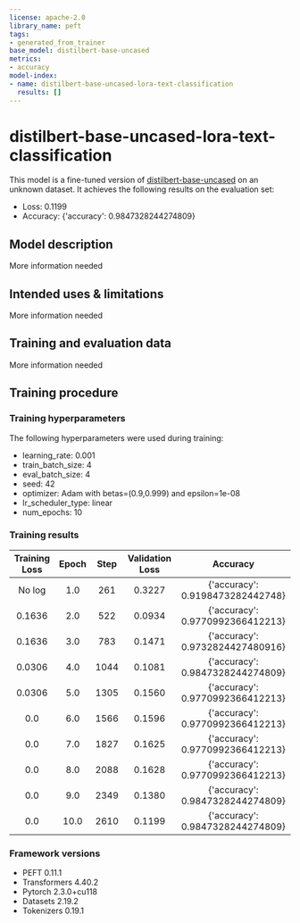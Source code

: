 ```yaml
---
license: apache-2.0
library_name: peft
tags:
- generated_from_trainer
base_model: distilbert-base-uncased
metrics:
- accuracy
model-index:
- name: distilbert-base-uncased-lora-text-classification
  results: []
---
```


<!-- This model card has been generated automatically according to the information the Trainer had access to. You
should probably proofread and complete it, then remove this comment. -->

# distilbert-base-uncased-lora-text-classification

This model is a fine-tuned version of [distilbert-base-uncased](https://huggingface.co/distilbert-base-uncased) on an unknown dataset.
It achieves the following results on the evaluation set:
- Loss: 0.1199
- Accuracy: {'accuracy': 0.9847328244274809}

## Model description

More information needed

## Intended uses & limitations

More information needed

## Training and evaluation data

More information needed

## Training procedure

### Training hyperparameters

The following hyperparameters were used during training:
- learning_rate: 0.001
- train_batch_size: 4
- eval_batch_size: 4
- seed: 42
- optimizer: Adam with betas=(0.9,0.999) and epsilon=1e-08
- lr_scheduler_type: linear
- num_epochs: 10

### Training results

| Training Loss | Epoch | Step | Validation Loss | Accuracy                         |
|:-------------:|:-----:|:----:|:---------------:|:--------------------------------:|
| No log        | 1.0   | 261  | 0.3227          | {'accuracy': 0.9198473282442748} |
| 0.1636        | 2.0   | 522  | 0.0934          | {'accuracy': 0.9770992366412213} |
| 0.1636        | 3.0   | 783  | 0.1471          | {'accuracy': 0.9732824427480916} |
| 0.0306        | 4.0   | 1044 | 0.1081          | {'accuracy': 0.9847328244274809} |
| 0.0306        | 5.0   | 1305 | 0.1560          | {'accuracy': 0.9770992366412213} |
| 0.0           | 6.0   | 1566 | 0.1596          | {'accuracy': 0.9770992366412213} |
| 0.0           | 7.0   | 1827 | 0.1625          | {'accuracy': 0.9770992366412213} |
| 0.0           | 8.0   | 2088 | 0.1628          | {'accuracy': 0.9770992366412213} |
| 0.0           | 9.0   | 2349 | 0.1380          | {'accuracy': 0.9847328244274809} |
| 0.0           | 10.0  | 2610 | 0.1199          | {'accuracy': 0.9847328244274809} |


### Framework versions

- PEFT 0.11.1
- Transformers 4.40.2
- Pytorch 2.3.0+cu118
- Datasets 2.19.2
- Tokenizers 0.19.1